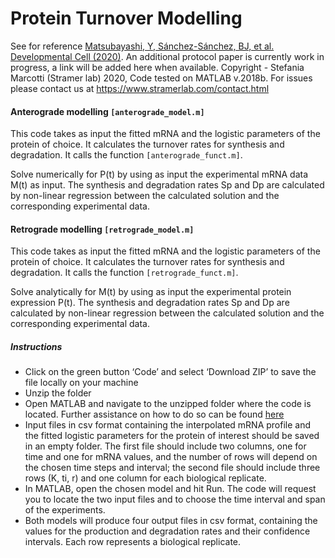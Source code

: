 # Protein Turnover Modelling

See for reference [Matsubayashi, Y, Sánchez-Sánchez, BJ, et al. Developmental Cell (2020)](https://www.cell.com/developmental-cell/fulltext/S1534-5807(20)30455-X). An additional protocol paper is currently work in progress, a link will be added here when available. Copyright - Stefania Marcotti (Stramer lab) 2020, Code tested on MATLAB v.2018b. For issues please contact us at https://www.stramerlab.com/contact.html

#### Anterograde modelling `[anterograde_model.m]`
This code takes as input the fitted mRNA and the logistic parameters of the protein of choice. It calculates the turnover rates for synthesis and degradation. It calls the function `[anterograde_funct.m]`.

Solve numerically for P(t) by using as input the experimental mRNA data M(t) as input. The synthesis and degradation rates Sp and Dp are calculated by non-linear regression between the calculated solution and the corresponding experimental data.

#### Retrograde modelling `[retrograde_model.m]`
This code takes as input the fitted mRNA and the logistic parameters of the protein of choice. It calculates the turnover rates for synthesis and degradation. It calls the function `[retrograde_funct.m]`.

Solve analytically for M(t) by using as input the experimental protein expression P(t). The synthesis and degradation rates Sp and Dp are calculated by non-linear regression between the calculated solution and the corresponding experimental data.

##### Instructions
* Click on the green button ‘Code’ and select ‘Download ZIP’ to save the file locally on your machine
* Unzip the folder
* Open MATLAB and navigate to the unzipped folder where the code is located. Further assistance on how to do so can be found [here](https://uk.mathworks.com/help/matlab/matlab_env/add-remove-or-reorder-folders-on-the-search-path.html)
* Input files in csv format containing the interpolated mRNA profile and the fitted logistic parameters for the protein of interest should be saved in an empty folder. The first file should include two columns, one for time and one for mRNA values, and the number of rows will depend on the chosen time steps and interval; the second file should include three rows (K, ti, r) and one column for each biological replicate.
* In MATLAB, open the chosen model and hit Run. The code will request you to locate the two input files and to choose the time interval and span of the experiments.
* Both models will produce four output files in csv format, containing the values for the production and degradation rates and their confidence intervals. Each row represents a biological replicate.
